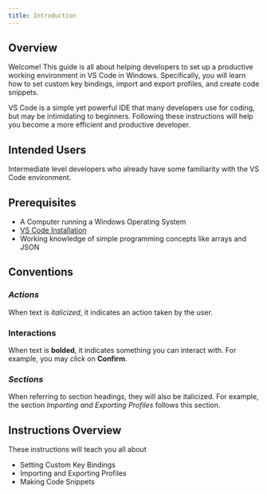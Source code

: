 ```yaml
---
title: Introduction
---
```


## Overview
Welcome! This guide is all about helping developers to set up a productive working environment in VS Code in Windows. Specifically, you will learn how to set custom key bindings, import and export profiles, and create code snippets.

VS Code is a simple yet powerful IDE that many developers use for coding, but may be intimidating to beginners. Following these instructions will help you become a more efficient and productive developer.

## Intended Users
Intermediate level developers who already have some familiarity with the VS Code environment.

## Prerequisites
* A Computer running a Windows Operating System
* [VS Code Installation](https://code.visualstudio.com/download)
* Working knowledge of simple programming concepts like arrays and JSON

## Conventions
### *Actions*
When text is *italicized*, it indicates an action taken by the user.
### **Interactions**
When text is **bolded**, it indicates something you can interact with. For example, you may *click* on **Confirm**.
### *Sections*
When referring to section headings, they will also be italicized. For example, the section *Importing and Exporting Profiles* follows this section. 

## Instructions Overview
These instructions will teach you all about  

* Setting Custom Key Bindings
* Importing and Exporting Profiles
* Making Code Snippets
